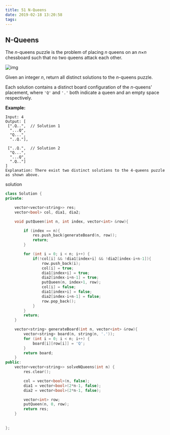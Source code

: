 ```yaml
---
title: 51 N-Queens
date: 2019-02-18 13:20:58
tags:
---
```


## N-Queens

The *n*-queens puzzle is the problem of placing *n* queens on an *n*×*n* chessboard such that no two queens attack each other.

![img](https://assets.leetcode.com/uploads/2018/10/12/8-queens.png)

Given an integer *n*, return all distinct solutions to the *n*-queens puzzle.

Each solution contains a distinct board configuration of the *n*-queens' placement, where `'Q'` and `'.'` both indicate a queen and an empty space respectively.

**Example:**

```
Input: 4
Output: [
 [".Q..",  // Solution 1
  "...Q",
  "Q...",
  "..Q."],

 ["..Q.",  // Solution 2
  "Q...",
  "...Q",
  ".Q.."]
]
Explanation: There exist two distinct solutions to the 4-queens puzzle as shown above.
```

solution

```c++
class Solution {
private:

    vector<vector<string>> res;
    vector<bool> col, dia1, dia2;

    void putQueen(int n, int index, vector<int> &row){

        if (index == n){
            res.push_back(generateBoard(n, row));
            return;
        }

        for (int i = 0; i < n; i++) {
            if(!col[i] && !dia1[index+i] && !dia2[index-i+n-1]){
                row.push_back(i);
                col[i] = true;
                dia1[index+i] = true;
                dia2[index-i+n-1] = true;
                putQueen(n, index+1, row);
                col[i] = false;
                dia1[index+i] = false;
                dia2[index-i+n-1] = false;
                row.pop_back();
            }
        }
        return;
    }

    vector<string> generateBoard(int n, vector<int> &row){
        vector<string> board(n, string(n, '.'));
        for (int i = 0; i < n; i++) {
            board[i][row[i]] = 'Q';
        }
        return board;
    }
public:
    vector<vector<string>> solveNQueens(int n) {
        res.clear();

        col = vector<bool>(n, false);
        dia1 = vector<bool>(2*n-1, false);
        dia2 = vector<bool>(2*n-1, false);

        vector<int> row;
        putQueen(n, 0, row);
        return res;
    }
    
    
};
```

